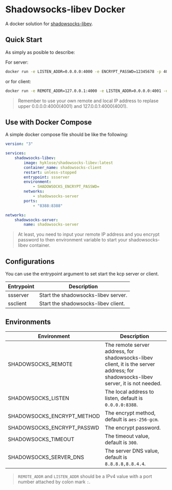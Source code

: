 # Shadowsocks-libev Docker

A docker solution for [shadowsocks-libev](https://github.com/shadowsocks/shadowsocks-libev).

## Quick Start

As simply as posible to describe:

For server:

```bash
docker run -e LISTEN_ADDR=0.0.0.0:4000 -e ENCRYPT_PASSWD=12345678 -p 4000:4000 --entrypoint ssserver hyklose/shadowsocks-libev:latest
```

or for client:

```bash
docker run -e REMOTE_ADDR=127.0.0.1:4000 -e LISTEN_ADDR=0.0.0.0:4001 -e ENCRYPT_PASSWD=12345678 -p 4001:4001 --entrypoint ssclient hyklose/shadowsocks-libev:latest
```

> Remember to use your own remote and local IP address to replase upper 0.0.0.0:4000(4001) and 127.0.0.1:4000(4001).

## Use with Docker Compose

A simple docker compose file should be like the following:

```yml
version: "3"

services:
    shadowsocks-libev:
        image: hyklose/shadowsocks-libev:latest
        container_name: shadowsocks-client
        restart: unless-stopped
        entrypoint: ssserver
        environment:
            - SHADOWSOCKS_ENCRYPT_PASSWD=
        networks:
            - shadowsocks-server
        ports:
            - "8388:8388"

networks:
    shadowsocks-server:
        name: shadowsocks-server
```

> At least, you need to input your remote IP address and you encrypt password to then environment variable to start your shadowsocks-libev container.

## Configurations

You can use the entrypoint argument to set start the kcp server or client.

| Entrypoint | Description |
|---------|---------|
| ssserver | Start the shadowsocks-libev server. |
| ssclient | Start the shadowsocks-libev client. |

## Environments

| Environment | Description |
|---------|---------|
| SHADOWSOCKS_REMOTE | The remote server address, for shadowsocks-libev client, it is the server address; for shadowsocks-libev server, it is not needed. |
| SHADOWSOCKS_LISTEN | The local address to listen, default is `0.0.0.0:8388`. |
| SHADOWSOCKS_ENCRYPT_METHOD | The encrypt method, default is `aes-256-gcm`. |
| SHADOWSOCKS_ENCRYPT_PASSWD | The encrypt password. |
| SHADOWSOCKS_TIMEOUT | The timeout value, default is `300`. |
| SHADOWSOCKS_SERVER_DNS | The server DNS value, default is `8.8.8.8,8.8.4.4`. |

> `REMOTE_ADDR` and `LISTEN_ADDR` should be a IPv4 value with a port number attached by colon mark `:`.
